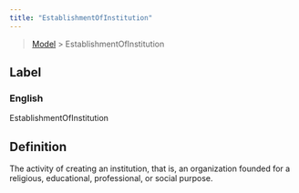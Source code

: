 ```yaml
---
title: "EstablishmentOfInstitution"
---
```


> [Model](../../) > EstablishmentOfInstitution

## Label

### English
EstablishmentOfInstitution


## Definition
The activity of creating an institution, that is, an organization founded for a religious, educational, professional, or social purpose. 


    
